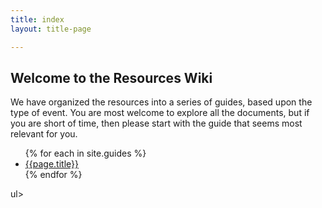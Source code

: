 ```yaml
---
title: index
layout: title-page

---
```

## Welcome to the Resources Wiki

We have organized the resources into a series of guides, based upon the type of event. You are most welcome to explore all the documents, but if you are short of time, then please start with the guide that seems most relevant for you.

<ul>
{% for each in site.guides %}
<li><a href="{{each.url}}">{{page.title}}</a></li>
{% endfor %}
</ul>ul>
